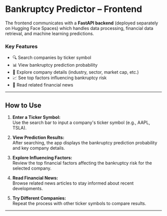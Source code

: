 # Bankruptcy Predictor – Frontend

The frontend communicates with a **FastAPI backend** (deployed separately on Hugging Face Spaces) which handles data processing, financial data retrieval, and machine learning predictions.  

### Key Features
- 🔍 Search companies by ticker symbol  
- 📊 View bankruptcy prediction probability  
- 🧾 Explore company details (industry, sector, market cap, etc.)  
- 📈 See top factors influencing bankruptcy risk  
- 📰 Read related financial news  

---

## How to Use

1. **Enter a Ticker Symbol:**  
    Use the search bar to input a company's ticker symbol (e.g., AAPL, TSLA).

2. **View Prediction Results:**  
    After searching, the app displays the bankruptcy prediction probability and key company details.

3. **Explore Influencing Factors:**  
    Review the top financial factors affecting the bankruptcy risk for the selected company.

4. **Read Financial News:**  
    Browse related news articles to stay informed about recent developments.

5. **Try Different Companies:**  
    Repeat the process with other ticker symbols to compare results.

---